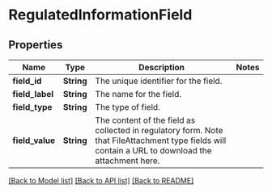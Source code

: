 # RegulatedInformationField

## Properties

Name | Type | Description | Notes
------------ | ------------- | ------------- | -------------
**field_id** | **String** | The unique identifier for the field. | 
**field_label** | **String** | The name for the field. | 
**field_type** | **String** | The type of field. | 
**field_value** | **String** | The content of the field as collected in regulatory form. Note that FileAttachment type fields will contain a URL to download the attachment here. | 

[[Back to Model list]](../README.md#documentation-for-models) [[Back to API list]](../README.md#documentation-for-api-endpoints) [[Back to README]](../README.md)


